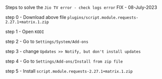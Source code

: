
Steps to solve the `Jio TV error - check logs error` FIX - 08-July-2023

step 0 - Download above file `plugins/script.module.requests-2.27.1+matrix.1.zip`

step 1 - Open `KODI`

step 2 - Go to `Settings/System/Add-ons`

step 3 - change `Updates >> Notify, but don't install updates`

step 4 - Go to `Settings/Add-ons/Install from zip file`

step 5 - Install `script.module.requests-2.27.1+matrix.1.zip`
